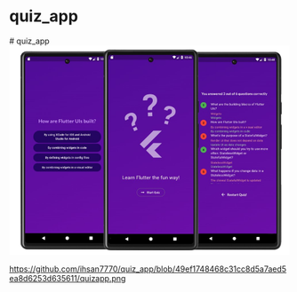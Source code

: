 # quiz_app


#   q u i z _ a p p 
![Alt Text](https://github.com/ihsan7770/quiz_app/blob/49ef1748468c31cc8d5a7aed5ea8d6253d635611/quizapp.png?raw=true)
 
 

https://github.com/ihsan7770/quiz_app/blob/49ef1748468c31cc8d5a7aed5ea8d6253d635611/quizapp.png
